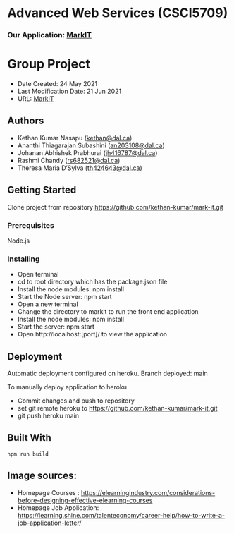 # Advanced Web Services (CSCI5709)

### Our Application: [MarkIT](https://dal-markit.herokuapp.com/)

# Group Project

* Date Created: 24 May 2021
* Last Modification Date: 21 Jun 2021
* URL: [MarkIT](https://dal-markit.herokuapp.com/) 

## Authors

* Kethan Kumar Nasapu (kethan@dal.ca)
* Ananthi Thiagarajan Subashini (an203108@dal.ca)
* Johanan Abhishek Prabhurai (jh416787@dal.ca)
* Rashmi Chandy (rs682521@dal.ca) 
* Theresa Maria D’Sylva (th424643@dal.ca)


## Getting Started

Clone project from repository https://github.com/kethan-kumar/mark-it.git

### Prerequisites

Node.js

### Installing

* Open terminal 
* cd to root directory which has the package.json file
* Install the node modules: npm install
* Start the Node server: npm start 
* Open a new terminal 
* Change the directory to markit to run the front end application
* Install the node modules: npm install
* Start the server: npm start
* Open http://localhost:[port]/ to view the application

## Deployment
Automatic deployment configured on heroku. 
Branch deployed: main

To manually deploy application to heroku 
* Commit changes and push to repository 
* set git remote heroku to https://github.com/kethan-kumar/mark-it.git
* git push heroku main

## Built With

```
npm run build
```

## Image sources:
* Homepage Courses : https://elearningindustry.com/considerations-before-designing-effective-elearning-courses
* Homepage Job Application: https://learning.shine.com/talenteconomy/career-help/how-to-write-a-job-application-letter/
